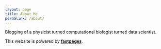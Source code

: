 ```yaml
---
layout: page
title: About Me
permalink: /about/
---
```


Blogging of a physicist turned computational biologist turned data scientist.

This website is powered by **[fastpages](https://github.com/fastai/fastpages)**.
